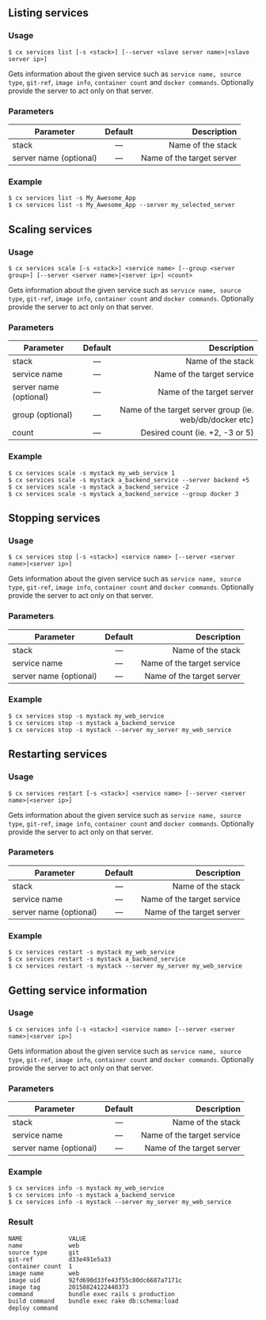 
## Listing services


### Usage

```
$ cx services list [-s <stack>] [--server <slave server name>|<slave server ip>]
```

Gets information about the given service such as `service name, source type`, `git-ref`, `image info`, `container count`  and `docker commands`.
Optionally provide the server to act only on that server.


### Parameters
|		Parameter 		   |	Default		|   Description    |
|--------------------------|:--------------:| ----------------:|
|stack 					   |		—		|Name of the stack|
|server name (optional)    | 	—		| Name of the target server |

### Example

```
$ cx services list -s My_Awesome_App
$ cx services list -s My_Awesome_App --server my_selected_server
```




## Scaling services


### Usage

```
$ cx services scale [-s <stack>] <service name> [--group <server group>] [--server <server name>|<server ip>] <count>
```

Gets information about the given service such as `service name, source type`, `git-ref`, `image info`, `container count`  and `docker commands`.
Optionally provide the server to act only on that server.


### Parameters
|		Parameter 		   |	Default		|   Description    |
|--------------------------|:--------------:| ----------------:|
|stack 					   |		—		|Name of the stack|
|service name			   |		—		| Name of the target service |
|server name (optional)    | 	—		| Name of the target server |
|group (optional)    | 	—		| Name of the target server group (ie. web/db/docker etc)|
|count   | 	—		| Desired count (ie. +2, -3 or 5) |

### Example

```
$ cx services scale -s mystack my_web_service 1
$ cx services scale -s mystack a_backend_service --server backend +5
$ cx services scale -s mystack a_backend_service -2
$ cx services scale -s mystack a_backend_service --group docker 3
```




## Stopping services


### Usage

```
$ cx services stop [-s <stack>] <service name> [--server <server name>|<server ip>]
```

Gets information about the given service such as `service name, source type`, `git-ref`, `image info`, `container count`  and `docker commands`.
Optionally provide the server to act only on that server.


### Parameters
|		Parameter 		   |	Default		|   Description    |
|--------------------------|:--------------:| ----------------:|
|stack 					   |		—		|Name of the stack|
|service name			   |		—		| Name of the target service |
|server name (optional)    | 	—		| Name of the target server |

### Example

```
$ cx services stop -s mystack my_web_service
$ cx services stop -s mystack a_backend_service
$ cx services stop -s mystack --server my_server my_web_service
```




## Restarting services


### Usage

```
$ cx services restart [-s <stack>] <service name> [--server <server name>|<server ip>]
```
Gets information about the given service such as `service name, source type`, `git-ref`, `image info`, `container count`  and `docker commands`.
Optionally provide the server to act only on that server.


### Parameters
|		Parameter 		   |	Default		|   Description    |
|--------------------------|:--------------:| ----------------:|
|stack 					   |		—		|Name of the stack|
|service name			   |		—		| Name of the target service |
|server name (optional)    | 	—		| Name of the target server |

### Example

```
$ cx services restart -s mystack my_web_service
$ cx services restart -s mystack a_backend_service
$ cx services restart -s mystack --server my_server my_web_service
```




## Getting service information


### Usage

```
$ cx services info [-s <stack>] <service name> [--server <server name>|<server ip>]
```
Gets information about the given service such as `service name, source type`, `git-ref`, `image info`, `container count`  and `docker commands`.
Optionally provide the server to act only on that server.

### Parameters
|		Parameter 		   |	Default		|   Description    |
|--------------------------|:--------------:| ----------------:|
|stack 					   |		—		|Name of the stack|
|service name			   |		—		| Name of the target service |
|server name (optional)    | 	—		| Name of the target server |

### Example

```
$ cx services info -s mystack my_web_service
$ cx services info -s mystack a_backend_service
$ cx services info -s mystack --server my_server my_web_service
```




### Result

```
NAME             VALUE
name             web
source type      git
git-ref          d33e491e5a33
container count  1
image name       web
image uid        92fd690d33fe43f55c80dc6687a7171c
image tag        20150824122440373
command          bundle exec rails s production
build command    bundle exec rake db:schema:load
deploy command
```

